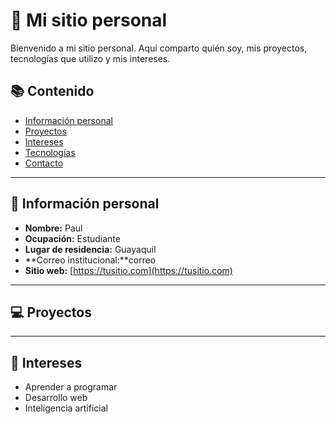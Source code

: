 # 👋 Mi sitio personal

Bienvenido a mi sitio personal. Aquí comparto quién soy, mis proyectos, tecnologías que utilizo y mis intereses.

## 📚 Contenido
- [Información personal](#-información-personal)
- [Proyectos](#-proyectos)
- [Intereses](#-intereses)
- [Tecnologías](#-tecnologías)
- [Contacto](#-contacto)

---

## 👤 Información personal
- **Nombre:** Paul  
- **Ocupación:** Estudiante  
- **Lugar de residencia:** Guayaquil 
- **Correo institucional:**correo
- **Sitio web:** [https://tusitio.com](https://tusitio.com)

---

## 💻 Proyectos

---
## 📘 Intereses
- Aprender a programar
- Desarrollo web
- Inteligencia artificial
